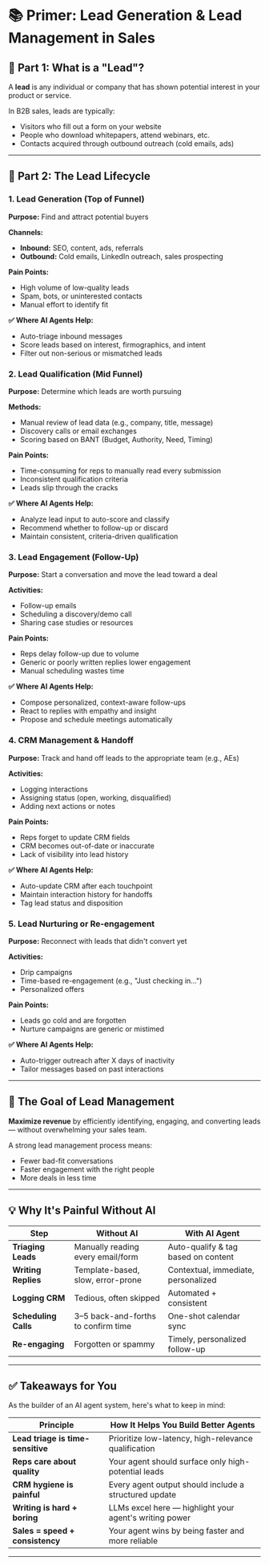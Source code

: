 # 📚 Primer: Lead Generation & Lead Management in Sales

## 🧲 Part 1: What is a "Lead"?

A **lead** is any individual or company that has shown potential interest in your product or service.

In B2B sales, leads are typically:
- Visitors who fill out a form on your website
- People who download whitepapers, attend webinars, etc.
- Contacts acquired through outbound outreach (cold emails, ads)

---

## 🔄 Part 2: The Lead Lifecycle

### 1. Lead Generation (Top of Funnel)

**Purpose:** Find and attract potential buyers

**Channels:**
- **Inbound:** SEO, content, ads, referrals
- **Outbound:** Cold emails, LinkedIn outreach, sales prospecting

**Pain Points:**
- High volume of low-quality leads
- Spam, bots, or uninterested contacts
- Manual effort to identify fit

**✅ Where AI Agents Help:**
- Auto-triage inbound messages
- Score leads based on interest, firmographics, and intent
- Filter out non-serious or mismatched leads

### 2. Lead Qualification (Mid Funnel)

**Purpose:** Determine which leads are worth pursuing

**Methods:**
- Manual review of lead data (e.g., company, title, message)
- Discovery calls or email exchanges
- Scoring based on BANT (Budget, Authority, Need, Timing)

**Pain Points:**
- Time-consuming for reps to manually read every submission
- Inconsistent qualification criteria
- Leads slip through the cracks

**✅ Where AI Agents Help:**
- Analyze lead input to auto-score and classify
- Recommend whether to follow-up or discard
- Maintain consistent, criteria-driven qualification

### 3. Lead Engagement (Follow-Up)

**Purpose:** Start a conversation and move the lead toward a deal

**Activities:**
- Follow-up emails
- Scheduling a discovery/demo call
- Sharing case studies or resources

**Pain Points:**
- Reps delay follow-up due to volume
- Generic or poorly written replies lower engagement
- Manual scheduling wastes time

**✅ Where AI Agents Help:**
- Compose personalized, context-aware follow-ups
- React to replies with empathy and insight
- Propose and schedule meetings automatically

### 4. CRM Management & Handoff

**Purpose:** Track and hand off leads to the appropriate team (e.g., AEs)

**Activities:**
- Logging interactions
- Assigning status (open, working, disqualified)
- Adding next actions or notes

**Pain Points:**
- Reps forget to update CRM fields
- CRM becomes out-of-date or inaccurate
- Lack of visibility into lead history

**✅ Where AI Agents Help:**
- Auto-update CRM after each touchpoint
- Maintain interaction history for handoffs
- Tag lead status and disposition

### 5. Lead Nurturing or Re-engagement

**Purpose:** Reconnect with leads that didn't convert yet

**Activities:**
- Drip campaigns
- Time-based re-engagement (e.g., "Just checking in…")
- Personalized offers

**Pain Points:**
- Leads go cold and are forgotten
- Nurture campaigns are generic or mistimed

**✅ Where AI Agents Help:**
- Auto-trigger outreach after X days of inactivity
- Tailor messages based on past interactions

---

## 🎯 The Goal of Lead Management

**Maximize revenue** by efficiently identifying, engaging, and converting leads — without overwhelming your sales team.

A strong lead management process means:
- Fewer bad-fit conversations
- Faster engagement with the right people
- More deals in less time

---

## 💡 Why It's Painful Without AI

| Step | Without AI | With AI Agent |
|------|------------|---------------|
| **Triaging Leads** | Manually reading every email/form | Auto-qualify & tag based on content |
| **Writing Replies** | Template-based, slow, error-prone | Contextual, immediate, personalized |
| **Logging CRM** | Tedious, often skipped | Automated + consistent |
| **Scheduling Calls** | 3–5 back-and-forths to confirm time | One-shot calendar sync |
| **Re-engaging** | Forgotten or spammy | Timely, personalized follow-up |

---

## ✅ Takeaways for You

As the builder of an AI agent system, here's what to keep in mind:

| Principle | How It Helps You Build Better Agents |
|-----------|-------------------------------------|
| **Lead triage is time-sensitive** | Prioritize low-latency, high-relevance qualification |
| **Reps care about quality** | Your agent should surface only high-potential leads |
| **CRM hygiene is painful** | Every agent output should include a structured update |
| **Writing is hard + boring** | LLMs excel here — highlight your agent's writing power |
| **Sales = speed + consistency** | Your agent wins by being faster and more reliable |

---
